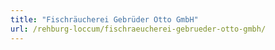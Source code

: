 ```yaml
---
title: "Fischräucherei Gebrüder Otto GmbH"
url: /rehburg-loccum/fischraeucherei-gebrueder-otto-gmbh/
---
```

